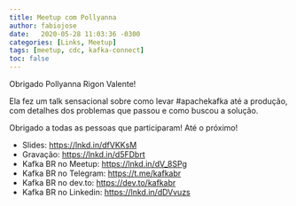 ```yaml
---
title: Meetup com Pollyanna 
author: fabiojose
date:   2020-05-28 11:03:36 -0300
categories: [Links, Meetup]
tags: [meetup, cdc, kafka-connect]
toc: false
---
```


Obrigado Pollyanna Rigon Valente!

Ela fez um talk sensacional sobre como levar #apachekafka até a produção, com detalhes dos problemas que passou e como buscou a solução.

Obrigado a todas as pessoas que participaram! Até o próximo!

- Slides: https://lnkd.in/dfVKKsM
- Gravação: https://lnkd.in/d5FDbrt
- Kafka BR no Meetup: https://lnkd.in/dV_8SPg
- Kafka BR no Telegram: https://t.me/kafkabr
- Kafka BR no dev.to: https://dev.to/kafkabr
- Kafka BR no Linkedin: https://lnkd.in/dDVvuzs

